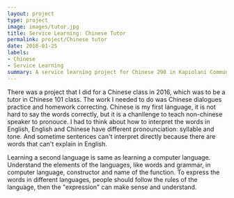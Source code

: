 ```yaml
---
layout: project
type: project
image: images/tutor.jpg
title: Service Learning: Chinese Tutor
permalink: project/Chinese tutor
date: 2018-01-25
labels:
- Chinese
- Service Learning
summary: A service learning project for Chinese 290 in Kapiolani Community College.
---
```



There was a project that I did for a Chinese class in 2016, which was to be a tutor in Chinese 101 class. The work I needed to do was Chinese dialogues practice and homework correcting. Chinese is my first language, it is not hard to say the words correctly, but it is a chanllenge to teach non-chinese speaker to pronouce. I had to think about how to interpret the words in English, English and Chinese have different pronounciation: syllable and tone. And sometime sentences can't interpret directly because there are words that can't explain in English. 




Learning a second language is same as learning a computer language. Understand the elements of the languages, like words and grammar, in computer language, constructor and name of the function. To express the words in different languages, people should follow the rules of the language, then the "expression" can make sense and understand. 



















